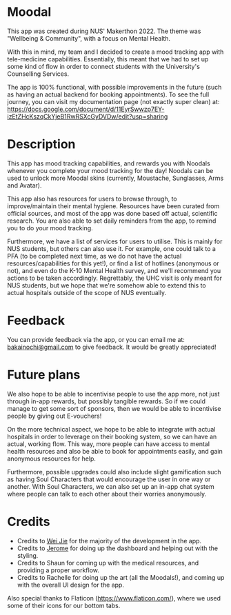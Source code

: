 # Moodal

This app was created during NUS' Makerthon 2022. The theme was "Wellbeing & Community", with a focus on Mental Health.

With this in mind, my team and I decided to create a mood tracking app with tele-medicine capabilities. Essentially, this meant that we had to set up some kind of flow in order to connect students with the University's Counselling Services.

The app is 100% functional, with possible improvements in the future (such as having an actual backend for booking appointments). To see the full journey, you can visit my documentation page (not exactly super clean) at: https://docs.google.com/document/d/11EyrSwwzp7EY-izEtZHcKszqCkYjeB1RwRSXcGyDVDw/edit?usp=sharing


# Description
This app has mood tracking capabilities, and rewards you with Noodals whenever you complete your mood tracking for the day!
Noodals can be used to unlock more Moodal skins (currently, Moustache, Sunglasses, Arms and Avatar).

This app also has resources for users to browse through, to improve/maintain their mental hygiene. Resources have been curated from official sources, and most of the app was done based off actual, scientific research.
You are also able to set daily reminders from the app, to remind you to do your mood tracking.

Furthermore, we have a list of services for users to utilise. This is mainly for NUS students, but others can also use it. 
For example, one could talk to a PFA (to be completed next time, as we do not have the actual resources/capabilities for this yet!), or find a list of hotlines (anonymous or not), and even do the K-10 Mental Health survey, and we'll recommend you actions to be taken accordingly. Regrettably, the UHC visit is only meant for NUS students, but we hope that we're somehow able to extend this to actual hospitals outside of the scope of NUS eventually.


# Feedback
You can provide feedback via the app, or you can email me at: bakainochi@gmail.com to give feedback. It would be greatly appreciated!


# Future plans
We also hope to be able to incentivise people to use the app more, not just through in-app rewards, but possibly tangible rewards. So if we could manage to get some sort of sponsors, then we would be able to incentivise people by giving out E-vouchers!

On the more technical aspect, we hope to be able to integrate with actual hospitals in order to leverage on their booking system, so we can have an actual, working flow. This way, more people can have access to mental health resources and also be able to book for appointments easily, and gain anonymous resources for help.

Furthermore, possible upgrades could also include slight gamification such as having Soul Characters that would encourage the user in one way or another. With Soul Characters, we can also set up an in-app chat system where people can talk to each other about their worries anonymously.

# Credits
- Credits to [Wei Jie](https://github.com/bakano98) for the majority of the development in the app.
- Credits to [Jerome](https://github.com/jerome-neo) for doing up the dashboard and helping out with the styling.
- Credits to Shaun for coming up with the medical resources, and providing a proper workflow.
- Credits to Rachelle for doing up the art (all the Moodals!), and coming up with the overall UI design for the app.

Also special thanks to Flaticon (https://www.flaticon.com/), where we used some of their icons for our bottom tabs.
